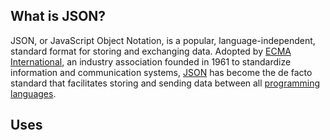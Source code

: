 

## What is JSON?

 JSON, or JavaScript Object Notation, is a popular, language-independent, standard format for storing and exchanging data. Adopted by [ECMA International](http://ecma-international.org/), an industry association founded in 1961 to standardize information and communication systems, [JSON](http://www.ecma-international.org/publications/files/ECMA-ST/ECMA-404.pdf) has become the de facto standard that facilitates storing and sending data between all [programming languages](https://www.codecademy.com/resources/blog/programming-languages/).
## Uses



